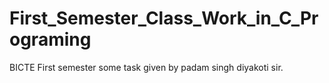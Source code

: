 # First_Semester_Class_Work_in_C_Programing
BICTE First semester some task given by padam singh diyakoti sir. 

